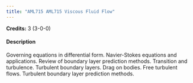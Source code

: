 ```yaml
---
title: "AML715 AML715 Viscous Fluid Flow"
---
```

**Credits:** 3 (3-0-0)

#### Description
Governing equations in differential form. Navier-Stokes equations and applications. Review of boundary layer prediction methods. Transition and turbulence. Turbulent boundary layers. Drag on bodies. Free turbulent flows. Turbulent boundary layer prediction methods.